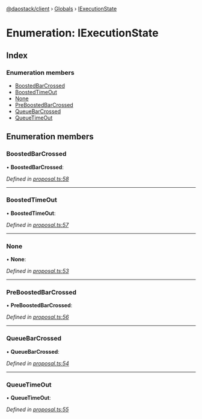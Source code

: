 [@daostack/client](../README.md) › [Globals](../globals.md) › [IExecutionState](iexecutionstate.md)

# Enumeration: IExecutionState

## Index

### Enumeration members

* [BoostedBarCrossed](iexecutionstate.md#boostedbarcrossed)
* [BoostedTimeOut](iexecutionstate.md#boostedtimeout)
* [None](iexecutionstate.md#none)
* [PreBoostedBarCrossed](iexecutionstate.md#preboostedbarcrossed)
* [QueueBarCrossed](iexecutionstate.md#queuebarcrossed)
* [QueueTimeOut](iexecutionstate.md#queuetimeout)

## Enumeration members

###  BoostedBarCrossed

• **BoostedBarCrossed**:

*Defined in [proposal.ts:58](https://github.com/daostack/client/blob/1bc237e/src/proposal.ts#L58)*

___

###  BoostedTimeOut

• **BoostedTimeOut**:

*Defined in [proposal.ts:57](https://github.com/daostack/client/blob/1bc237e/src/proposal.ts#L57)*

___

###  None

• **None**:

*Defined in [proposal.ts:53](https://github.com/daostack/client/blob/1bc237e/src/proposal.ts#L53)*

___

###  PreBoostedBarCrossed

• **PreBoostedBarCrossed**:

*Defined in [proposal.ts:56](https://github.com/daostack/client/blob/1bc237e/src/proposal.ts#L56)*

___

###  QueueBarCrossed

• **QueueBarCrossed**:

*Defined in [proposal.ts:54](https://github.com/daostack/client/blob/1bc237e/src/proposal.ts#L54)*

___

###  QueueTimeOut

• **QueueTimeOut**:

*Defined in [proposal.ts:55](https://github.com/daostack/client/blob/1bc237e/src/proposal.ts#L55)*
